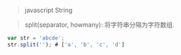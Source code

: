 > javascript String

> split(separator, howmany): 将字符串分隔为字符数组.

``` js
var str = 'abcde';
str.split(''); # ['a', 'b', 'c', 'd']
```